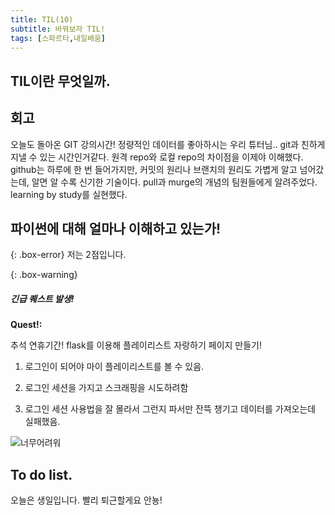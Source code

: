 ```yaml
---
title: TIL(10)
subtitle: 바꿔보자 TIL!
tags: [스파르타,내일배움]
---
```



## TIL이란 무엇일까.


## 회고

오늘도 돌아온 GIT 강의시간!
정량적인 데이터를 좋아하시는 우리 튜터님..
git과 친하게 지낼 수 있는 시간인거같다.
원격 repo와 로컬 repo의 차이점을 이제야 이해했다.
github는 하루에 한 번 들어가지만, 커밋의 원리나 브랜치의 원리도 가볍게 알고 넘어갔는데, 알면 알 수록 신기한 기술이다.
pull과 murge의 개념의 팀원들에게 알려주었다.
learning by study를 실현했다.


## 파이썬에 대해 얼마나 이해하고 있는가!
{: .box-error}
저는 2점입니다.


{: .box-warning}
##### 긴급 퀘스트 발생!
**Quest!:**



 추석 연휴기간! flask를 이용해 플레이리스트 자랑하기 페이지 만들기!


1. 로그인이 되어야 마이 플레이리스트를  볼 수 있음.

2. 로그인 세션을 가지고 스크래핑을 시도하려함

3. 로그인 세션 사용법을 잘 몰라서 그런지 파서만 잔뜩 챙기고 데이터를 가져오는데 실패했음.


![너무어려워](https://mblogthumb-phinf.pstatic.net/MjAyMTA2MDRfMjIg/MDAxNjIyNzk2Nzg3MDI2.yNkPY8EMNtytctH1x4bLqqLt0ZxGETeSOQ6gVu4A7tkg.FJ_xZ2mMQYBaO1J1mMDWgHJpsAAqyF2DWewwuYeO-XUg.JPEG.youngka2011/IMG_0226.JPG?type=w800)


## To do list.

오늘은 생일입니다. 빨리 퇴근할게요 안뇽!
